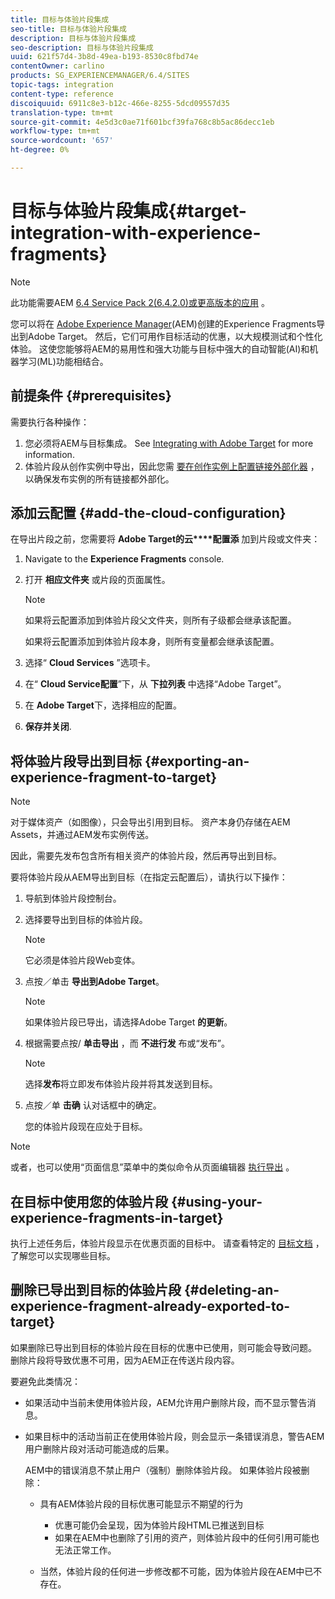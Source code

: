 ```yaml
---
title: 目标与体验片段集成
seo-title: 目标与体验片段集成
description: 目标与体验片段集成
seo-description: 目标与体验片段集成
uuid: 621f57d4-3b8d-49ea-b193-8530c8fbd74e
contentOwner: carlino
products: SG_EXPERIENCEMANAGER/6.4/SITES
topic-tags: integration
content-type: reference
discoiquuid: 6911c8e3-b12c-466e-8255-5dcd09557d35
translation-type: tm+mt
source-git-commit: 4e5d3c0ae71f601bcf39fa768c8b5ac86decc1eb
workflow-type: tm+mt
source-wordcount: '657'
ht-degree: 0%

---
```



# 目标与体验片段集成{#target-integration-with-experience-fragments}

>[!NOTE]
>
>此功能需要AEM [6.4 Service Pack 2(6.4.2.0)或更高版本的应用](/help/release-notes/sp-release-notes.md) 。

您可以将在 [Adobe Experience Manager](/help/sites-authoring/experience-fragments.md)(AEM)创建的Experience Fragments导出到Adobe Target。 然后，它们可用作目标活动的优惠，以大规模测试和个性化体验。 这使您能够将AEM的易用性和强大功能与目标中强大的自动智能(AI)和机器学习(ML)功能相结合。

## 前提条件 {#prerequisites}

需要执行各种操作：

1. 您必须将AEM与目标集成。 See [Integrating with Adobe Target](/help/sites-administering/target.md) for more information.
1. 体验片段从创作实例中导出，因此您需 [要在创作实例上配置链接外部化器](/help/sites-developing/externalizer.md) ，以确保发布实例的所有链接都外部化。

## 添加云配置 {#add-the-cloud-configuration}

在导出片段之前，您需要将 **Adobe Target的云****配置添** 加到片段或文件夹：

1. Navigate to the **Experience Fragments** console.
1. 打开 **相应文件夹** 或片段的页面属性。

   >[!NOTE]
   >
   >如果将云配置添加到体验片段父文件夹，则所有子级都会继承该配置。
   >
   >如果将云配置添加到体验片段本身，则所有变量都会继承该配置。

1. 选择“ **Cloud Services** ”选项卡。

1. 在“ **Cloud Service配置**”下，从 **下拉列表** 中选择“Adobe Target”。
1. 在 **Adobe Target**&#x200B;下，选择相应的配置。

1. **保存并关闭**.

## 将体验片段导出到目标 {#exporting-an-experience-fragment-to-target}

>[!NOTE]
>
>对于媒体资产（如图像），只会导出引用到目标。 资产本身仍存储在AEM Assets，并通过AEM发布实例传送。
>
>因此，需要先发布包含所有相关资产的体验片段，然后再导出到目标。

要将体验片段从AEM导出到目标（在指定云配置后），请执行以下操作：

1. 导航到体验片段控制台。
1. 选择要导出到目标的体验片段。

   >[!NOTE]
   >
   >它必须是体验片段Web变体。

1. 点按／单击 **导出到Adobe Target**。

   >[!NOTE]
   >
   >如果体验片段已导出，请选择Adobe Target **的更新**。

1. 根据需要点按/ **单击导出** ，而 **不进行发** 布或“发布”。

   >[!NOTE]
   >
   >选择**发布**将立即发布体验片段并将其发送到目标。

1. 点按／单 **击确** 认对话框中的确定。

   您的体验片段现在应处于目标。

>[!NOTE]
>
>或者，也可以使用“页面信息”菜单中的类似命令从页面编辑器 [执行导出](/help/sites-authoring/author-environment-tools.md#page-information) 。

## 在目标中使用您的体验片段 {#using-your-experience-fragments-in-target}

执行上述任务后，体验片段显示在优惠页面的目标中。 请查看特定的 [目标文档](https://experiencecloud.adobe.com/resources/help/en_US/target/target/aem-experience-fragments.html) ，了解您可以实现哪些目标。

## 删除已导出到目标的体验片段 {#deleting-an-experience-fragment-already-exported-to-target}

如果删除已导出到目标的体验片段在目标的优惠中已使用，则可能会导致问题。 删除片段将导致优惠不可用，因为AEM正在传送片段内容。

要避免此类情况：

* 如果活动中当前未使用体验片段，AEM允许用户删除片段，而不显示警告消息。
* 如果目标中的活动当前正在使用体验片段，则会显示一条错误消息，警告AEM用户删除片段对活动可能造成的后果。

   AEM中的错误消息不禁止用户（强制）删除体验片段。 如果体验片段被删除：

   * 具有AEM体验片段的目标优惠可能显示不期望的行为

      * 优惠可能仍会呈现，因为体验片段HTML已推送到目标
      * 如果在AEM中也删除了引用的资产，则体验片段中的任何引用可能也无法正常工作。
   * 当然，体验片段的任何进一步修改都不可能，因为体验片段在AEM中已不存在。


